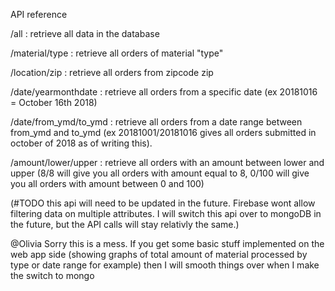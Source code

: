 API reference


/all : retrieve all data in the database

/material/type : retrieve all orders of material "type"

/location/zip : retrieve all orders from zipcode zip

/date/yearmonthdate : retrieve all orders from a specific date (ex 20181016 = October 16th 2018)

/date/from_ymd/to_ymd : retrieve all orders from a date range between from_ymd and to_ymd (ex 20181001/20181016 gives all orders submitted in october of 2018 as of writing this).

/amount/lower/upper : retrieve all orders with an amount between lower and upper
(8/8 will give you all orders with amount equal to 8, 0/100 will give you all orders with amount between 0 and 100)

(#TODO this api will need to be updated in the future. Firebase wont allow filtering data on multiple attributes. I will switch this api over to mongoDB in the future, but the API calls will stay relativly the same.)

@Olivia Sorry this is a mess. If you get some basic stuff implemented on the web app side (showing graphs of total amount of material processed by type or date range for example) then I will smooth things over when I make the switch to mongo


